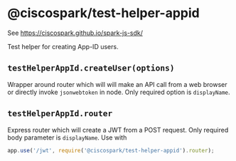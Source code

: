 # @ciscospark/test-helper-appid

See https://ciscospark.github.io/spark-js-sdk/

Test helper for creating App-ID users.

## `testHelperAppId.createUser(options)`

Wrapper around router which will will make an API call from a web browser or directly invoke `jsonwebtoken` in node. Only required option is `displayName`.

## `testHelperAppId.router`

Express router which will create a JWT from a POST request. Only required body parameter is `displayName`. Use with

```javascript
app.use('/jwt', require('@ciscospark/test-helper-appid').router);
```
